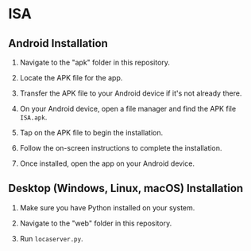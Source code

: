 # ISA



## Android Installation

1. Navigate to the "apk" folder in this repository.

2. Locate the APK file for the app.

3. Transfer the APK file to your Android device if it's not already there.

4. On your Android device, open a file manager and find the APK file `ISA.apk`.

5. Tap on the APK file to begin the installation.

6. Follow the on-screen instructions to complete the installation.

7. Once installed, open the app on your Android device.

## Desktop (Windows, Linux, macOS) Installation

1. Make sure you have Python installed on your system.

2. Navigate to the "web" folder in this repository.

3. Run `locaserver.py`.

